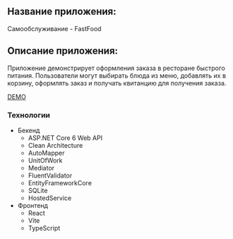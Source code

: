 ## Название приложения:

Самообслуживание - FastFood

## Описание приложения:

Приложение демонстрирует оформления заказа в ресторане быстрого питания.
Пользователи могут выбирать блюда из меню, добавлять их в корзину, оформлять заказ и получать квитанцию для получения заказа.

[DEMO](http://fastfood.digitalcanvas.ru/)

### Технологии

- Бекенд
  - ASP.NET Core 6 Web API
  - Clean Architecture
  - AutoMapper
  - UnitOfWork
  - Mediator
  - FluentValidator
  - EntityFrameworkCore
  - SQLite
  - HostedService
- Фронтенд
  - React
  - Vite
  - TypeScript
